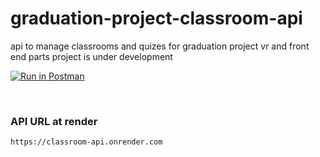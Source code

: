 # graduation-project-classroom-api
api to manage classrooms and quizes for graduation project vr and front end parts
project is under development


[![Run in Postman](https://run.pstmn.io/button.svg)](https://app.getpostman.com/run-collection/17623503-78bafc83-7901-4698-bd41-0c3389636035?action=collection%2Ffork&source=rip_markdown&collection-url=entityId%3D17623503-78bafc83-7901-4698-bd41-0c3389636035%26entityType%3Dcollection%26workspaceId%3D281a1dde-5ec5-496a-a87d-c71655f1ec03)

<br>

### API URL at render
`https://classroom-api.onrender.com`

